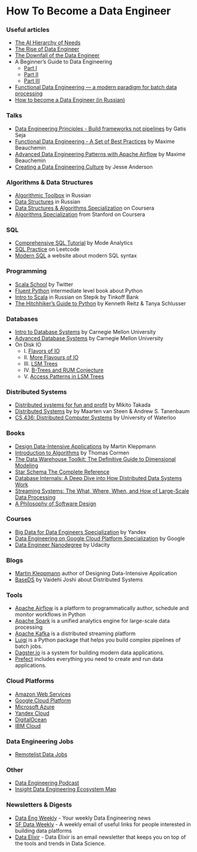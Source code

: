 # How To Become a Data Engineer

### Useful articles
- [The AI Hierarchy of Needs](https://hackernoon.com/the-ai-hierarchy-of-needs-18f111fcc007)
- [The Rise of Data Engineer](https://medium.freecodecamp.org/the-rise-of-the-data-engineer-91be18f1e603)
- [The Downfall of the Data Engineer](https://medium.com/@maximebeauchemin/the-downfall-of-the-data-engineer-5bfb701e5d6b)
- A Beginner’s Guide to Data Engineering
  - [Part I](https://medium.com/@rchang/a-beginners-guide-to-data-engineering-part-i-4227c5c457d7)
  - [Part II](https://medium.com/@rchang/a-beginners-guide-to-data-engineering-part-ii-47c4e7cbda71?source=---------5------------------)
  - [Part III](https://medium.com/@rchang/a-beginners-guide-to-data-engineering-the-series-finale-2cc92ff14b0?source=---------4------------------)
- [Functional Data Engineering — a modern paradigm for batch data processing](https://medium.com/@maximebeauchemin/functional-data-engineering-a-modern-paradigm-for-batch-data-processing-2327ec32c42a)
- [How to become a Data Engineer (in Russian)](https://khashtamov.com/ru/data-engineer/)

### Talks
- [Data Engineering Principles - Build frameworks not pipelines](https://www.youtube.com/watch?v=pzfgbSfzhXg) by Gatis Seja
- [Functional Data Engineering - A Set of Best Practices](https://www.youtube.com/watch?v=4Spo2QRTz1k) by Maxime Beauchemin
- [Advanced Data Engineering Patterns with Apache Airflow](https://www.youtube.com/watch?v=Fvu2oFyFCT0) by Maxime Beauchemin
- [Creating a Data Engineering Culture](https://www.youtube.com/watch?v=VkeleGIUSM8) by Jesse Anderson

### Algorithms & Data Structures
- [Algorithmic Toolbox](https://stepik.org/course/217) in Russian
- [Data Structures](https://stepik.org/course/1547) in Russian
- [Data Structures & Algorithms Specialization](https://www.coursera.org/specializations/data-structures-algorithms) on Coursera
- [Algorithms Specialization](https://www.coursera.org/specializations/algorithms) from Stanford on Coursera

### SQL
- [Comprehensive SQL Tutorial](https://mode.com/sql-tutorial/introduction-to-sql/) by Mode Analytics
- [SQL Practice](https://leetcode.com/problemset/database/) on Leetcode
- [Modern SQL](https://modern-sql.com/) a website about modern SQL syntax

### Programming
- [Scala School](https://twitter.github.io/scala_school/) by Twitter
- [Fluent Python](https://www.amazon.com/gp/product/1491946008/ref=as_li_tl?ie=UTF8&camp=1789&creative=9325&creativeASIN=1491946008&linkCode=as2&tag=adilkhash-20&linkId=8a663e966770c24874e323133cc7a005) intermediate level book about Python
- [Intro to Scala](https://stepik.org/course/16243) in Russian on Stepik by Tinkoff Bank
- [The Hitchhiker’s Guide to Python](https://docs.python-guide.org/) by Kenneth Reitz & Tanya Schlusser

### Databases
- [Intro to Database Systems](https://www.youtube.com/playlist?list=PLSE8ODhjZXjYutVzTeAds8xUt1rcmyT7x) by Carnegie Mellon University
- [Advanced Database Systems](https://www.youtube.com/playlist?list=PLSE8ODhjZXja7K1hjZ01UTVDnGQdx5v5U) by Carnegie Mellon University
- On Disk IO
  - I. [Flavors of IO](https://medium.com/databasss/on-disk-io-part-1-flavours-of-io-8e1ace1de017)
  - II. [More Flavours of IO](https://medium.com/databasss/on-disk-io-part-2-more-flavours-of-io-c945db3edb13)
  - III. [LSM Trees](https://medium.com/databasss/on-disk-io-part-3-lsm-trees-8b2da218496f)
  - IV. [B-Trees and RUM Conjecture](https://medium.com/databasss/on-disk-storage-part-4-b-trees-30791060741)
  - V. [Access Patterns in LSM Trees](https://medium.com/databasss/on-disk-io-access-patterns-in-lsm-trees-2ba8dffc05f9)

### Distributed Systems
- [Distributed systems for fun and profit](http://book.mixu.net/distsys/) by Mikito Takada
- [Distributed Systems](https://www.amazon.com/gp/product/1543057381/ref=as_li_tl?ie=UTF8&camp=1789&creative=9325&creativeASIN=1543057381&linkCode=as2&tag=adilkhash-20&linkId=721aedeb23c313bc46a92c134c5baafa) by by Maarten van Steen & Andrew S. Tanenbaum
- [CS 436: Distributed Computer Systems](https://www.youtube.com/watch?v=w8KFPWkK0bI&list=PLawkBQ15NDEkDJ5IyLIJUTZ1rRM9YQq6N&index=2) by University of Waterloo 

### Books
- [Design Data-Intensive Applications](https://www.amazon.com/gp/product/1449373321/ref=as_li_tl?ie=UTF8&camp=1789&creative=9325&creativeASIN=1449373321&linkCode=as2&tag=adilkhash-20&linkId=e7e0e096aa5761066245eb90965ac849) by Martin Kleppmann
- [Introduction to Algorithms](https://www.amazon.com/gp/product/0262033844/ref=as_li_tl?ie=UTF8&camp=1789&creative=9325&creativeASIN=0262033844&linkCode=as2&tag=adilkhash-20&linkId=74742875db503b1a899ca35159749067) by Thomas Cormen
- [The Data Warehouse Toolkit: The Definitive Guide to Dimensional Modeling](https://www.amazon.com/gp/product/1118530802/ref=as_li_tl?ie=UTF8&tag=adilkhash-20&camp=1789&creative=9325&linkCode=as2&creativeASIN=1118530802&linkId=6ca865e8e9817dca57718bdbe5e52cd5)
- [Star Schema The Complete Reference](https://www.amazon.com/gp/product/0071744320/ref=as_li_tl?ie=UTF8&tag=adilkhash-20&camp=1789&creative=9325&linkCode=as2&creativeASIN=0071744320&linkId=2abf9ef1d327071f74f59c3659ed6223)
- [Database Internals: A Deep Dive into How Distributed Data Systems Work](https://www.amazon.com/gp/product/1492040347/ref=as_li_tl?ie=UTF8&camp=1789&creative=9325&creativeASIN=1492040347&linkCode=as2&tag=adilkhash-20&linkId=4a23dead1aeb11fd4debffb36487aa14)
- [Streaming Systems: The What, Where, When, and How of Large-Scale Data Processing](https://www.amazon.com/gp/product/1491983876/ref=as_li_tl?ie=UTF8&camp=1789&creative=9325&creativeASIN=1491983876&linkCode=as2&tag=adilkhash-20&linkId=9869047f1ac02b597d8a0e67fd29ad68)
- [A Philosophy of Software Design](https://www.amazon.com/gp/product/1732102201/ref=as_li_tl?ie=UTF8&camp=1789&creative=9325&creativeASIN=1732102201&linkCode=as2&tag=adilkhash-20&linkId=b020fab52fa5f1fed2191ea12e824468)

### Courses
- [Big Data for Data Engineers Specialization](https://www.coursera.org/specializations/big-data-engineering) by Yandex
- [Data Engineering on Google Cloud Platform Specialization](https://www.coursera.org/specializations/gcp-data-machine-learning) by Google
- [Data Engineer Nanodegree](https://udacity.com/course/data-engineer-nanodegree--nd027) by Udacity

### Blogs
- [Martin Kleppmann](https://martin.kleppmann.com/) author of Designing Data-Intensive Application
- [BaseDS](https://medium.com/baseds) by Vaidehi Joshi about Distributed Systems

### Tools
- [Apache Airflow](https://airflow.apache.org/) is a platform to programmatically author, schedule and monitor workflows in Python
- [Apache Spark](https://spark.apache.org/) is a unified analytics engine for large-scale data processing
- [Apache Kafka](https://kafka.apache.org/) is a distributed streaming platform
- [Luigi](https://luigi.readthedocs.io) is a Python package that helps you build complex pipelines of batch jobs. 
- [Dagster.io](https://dagster.readthedocs.io/en/stable/index.html) is a system for building modern data applications.
- [Prefect](https://prefect.io) includes everything you need to create and run data applications.

### Cloud Platforms
- [Amazon Web Services](https://aws.amazon.com/)
- [Google Cloud Platform](https://cloud.google.com/gcp/)
- [Microsoft Azure](https://azure.microsoft.com)
- [Yandex Cloud](https://cloud.yandex.ru/)
- [DigitalOcean](https://m.do.co/c/e92056c9e79b)
- [IBM Cloud](https://www.ibm.com/cloud/)

### Data Engineering Jobs
- [Remotelist Data Jobs](http://bit.ly/2pZL8Ix)

### Other
- [Data Engineering Podcast](https://www.dataengineeringpodcast.com/)
- [Insight Data Engineering Ecosystem Map](http://xyz.insightdataengineering.com/blog/pipeline_map/)

### Newsletters & Digests
- [Data Eng Weekly](https://dataengweekly.com/) - Your weekly Data Engineering news
- [SF Data Weekly](http://weekly.sfdata.io) - A weekly email of useful links for people interested in building data platforms
- [Data Elixir](https://dataelixir.com/) - Data Elixir is an email newsletter that keeps you on top of the tools and trends in Data Science.
